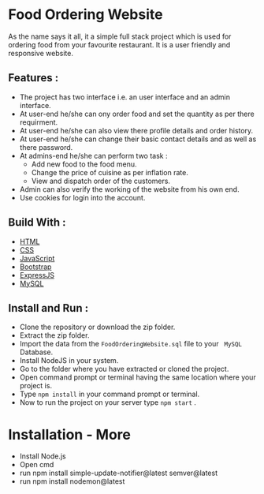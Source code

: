 # Food Ordering Website
As the name says it all, it a simple full stack project which is used for ordering food from your favourite restaurant. It is a user friendly and responsive website. 

## Features :
- The project has two interface i.e. an user interface and an admin interface.
- At user-end he/she can ony order food and set the quantity as per there requirment.
- At user-end he/she can also view there profile details and order history.
- At user-end he/she can change their basic contact details and as well as there password. 
- At admins-end he/she can perform two task : 
    - Add new food to the food menu.
    - Change the price of cuisine as per inflation rate.
    - View and dispatch order of the customers.
- Admin can also verify the working of the website from his own end.
- Use cookies for login into the account.

## Build With :
<ul>
    <li><a href="https://www.w3schools.com/html/" target="_blank">HTML</a></li>
    <li><a href="https://www.w3schools.com/css/" target="_blank">CSS</a></li>
    <li><a href="https://www.w3schools.com/js/" target="_blank">JavaScript</a></li>
    <li><a href="https://www.w3schools.com/bootstrap5/index.php" target="_blank">Bootstrap</a></li>
    <li><a href="https://expressjs.com/" target="_blank">ExpressJS</a></li>
    <li><a href="https://www.w3schools.com/mysql/default.asp" target="_blank">MySQL</a></li>
</ul>

## Install and Run :
- Clone the repository or download the zip folder.
- Extract the zip folder.
- Import the data from the ``` FoodOrderingWebsite.sql ``` file to your ``` MySQL``` Database.
- Install NodeJS in your system.
- Go to the folder where you have extracted or cloned the project.
- Open command prompt or terminal having the same location where your project is.
- Type ``` npm install ``` in your command prompt or terminal.
- Now to run the project on your server type ``` npm start ``` .

# Installation - More 
- Install Node.js
- Open cmd
- run  npm install simple-update-notifier@latest semver@latest
- run  npm install nodemon@latest
